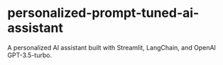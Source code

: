 # personalized-prompt-tuned-ai-assistant
A personalized AI assistant built with Streamlit, LangChain, and OpenAI GPT-3.5-turbo.
